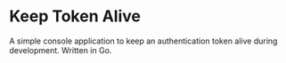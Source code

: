 # Keep Token Alive
A simple console application to keep an authentication token alive during development. Written in Go.
